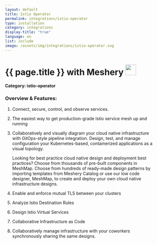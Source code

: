 ```yaml
---
layout: default
title: Istio Operator
permalink: integrations/istio-operator
type: installation
category: integrations
display-title: "true"
language: en
list: include
image: /assets/img/integrations/istio-operator.svg
---
```


<h1>{{ page.title }} with Meshery <img src="{{ page.image }}" style="width: 35px; height: 35px;" /></h1>


#### Category: istio-operator

### Overview & Features:
1. Connect, secure, control, and observe services.

2. The easiest way to get production-grade Istio service mesh up and running

4. 
    Collaboratively and visually diagram your cloud native infrastructure with GitOps-style pipeline integration. Design, test, and manage configuration your Kubernetes-based, containerized applications as a visual topology.



    Looking for best practice cloud native design and deployment best practices? Choose from thousands of pre-built components in MeshMap. Choose from hundreds of ready-made design patterns by importing templates from Meshery Catalog or use our low code designer, MeshMap, to create and deploy your own cloud native infrastructure designs.



5. Enable and enforce mutual TLS between your clusters

6. Analyze Istio Destination Rules

7. Design Istio Virtual Services

8. Collaborative Infrastructure as Code

9. Collaboratively manage infrastructure with your coworkers synchronously sharing the same designs.

